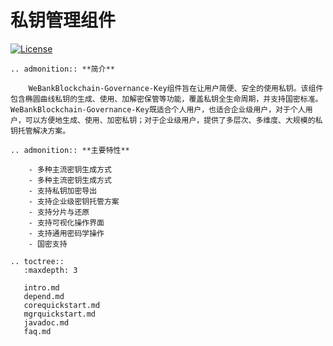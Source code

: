 # 私钥管理组件

[![License](https://img.shields.io/badge/license-Apache%202-4EB1BA.svg)](https://www.apache.org/licenses/LICENSE-2.0.html)

```eval_rst
.. admonition:: **简介**

    WeBankBlockchain-Governance-Key组件旨在让用户简便、安全的使用私钥。该组件包含椭圆曲线私钥的生成、使用、加解密保管等功能，覆盖私钥全生命周期，并支持国密标准。WeBankBlockchain-Governance-Key既适合个人用户，也适合企业级用户，对于个人用户，可以方便地生成、使用、加密私钥；对于企业级用户，提供了多层次、多维度、大规模的私钥托管解决方案。

```

```eval_rst
.. admonition:: **主要特性**

    - 多种主流密钥生成方式
    - 多种主流密钥生成方式
    - 支持私钥加密导出
    - 支持企业级密钥托管方案
    - 支持分片与还原
    - 支持可视化操作界面
    - 支持通用密码学操作
    - 国密支持
```
```eval_rst
.. toctree::
   :maxdepth: 3
   
   intro.md
   depend.md
   corequickstart.md
   mgrquickstart.md
   javadoc.md
   faq.md
```
